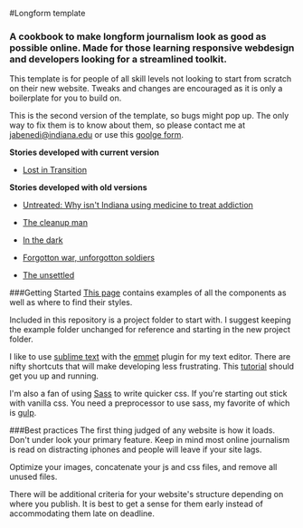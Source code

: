 #Longform template
### A cookbook to make longform journalism look as good as possible online. Made for those learning responsive webdesign and developers looking for a streamlined toolkit.

This template is for people of all skill levels not looking to start from scratch on their new website. Tweaks and changes are encouraged as it is only a boilerplate for you to build on. 

This is the second version of the template, so bugs might pop up. The only way to fix them is to know about them, so please contact me at jabenedi@indiana.edu or use this [goolge form](https://goo.gl/forms/ZyCtO9zSwpZdcAiu2).

**Stories developed with current version**
- [Lost in Transition](jamesbenedict.info/uganda/index.html)

**Stories developed with old versions**
- [Untreated: Why isn't Indiana using medicine to treat addiction](http://specials.idsnews.com/untreated/)


- [The cleanup man](http://specials.idsnews.com/messes-of-meth/)


- [In the dark](http://specials.idsnews.com/in-the-dark/)


- [Forgotton war, unforgotton soldiers](http://specials.idsnews.com/forgotten-war-unforgotten-soldiers/)


- [The unsettled](http://specials.idsnews.com/refugees/)

###Getting Started
[This page]() contains examples of all the components as well as where to find their styles. 

Included in this repository is a project folder to start with. I suggest keeping the example folder unchanged for reference and starting in the new project folder. 

I like to use [sublime text](https://www.sublimetext.com/) with the [emmet](http://emmet.io/) plugin for my text editor. There are nifty shortcuts that will make developing less frustrating. This [tutorial](https://scotch.io/bar-talk/the-complete-visual-guide-to-sublime-text-3-getting-started-and-keyboard-shortcuts) should get you up and running. 

I'm also a fan of using [Sass](http://sass-lang.com/) to write quicker css. If you're starting out stick with vanilla css. You need a preprocessor to use sass, my favorite of which is [gulp](https://css-tricks.com/gulp-for-beginners/).

###Best practices
The first thing judged of any website is how it loads. Don't under look your primary feature. Keep in mind most online journalism is read on distracting iphones and people will leave if your site lags.

Optimize your images, concatenate your js and css files, and remove all unused files. 

There will be additional criteria for your website's structure depending on where you publish. It is best to get a sense for them early instead of accommodating them late on deadline.








